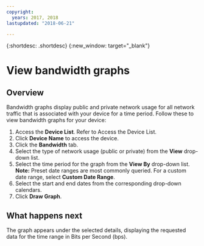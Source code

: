 ```yaml
---
copyright:
  years: 2017, 2018
lastupdated: "2018-06-21"

---
```


{:shortdesc: .shortdesc}
{:new_window: target="_blank"}

# View bandwidth graphs

## Overview

Bandwidth graphs display public and private network usage for all network traffic that is associated with your device for a time period. Follow these to view bandwidth graphs for your device:

1. Access the **Device List**. Refer to Access the Device List.
2. Click **Device Name** to access the device.
3. Click the **Bandwidth** tab.
4. Select the type of network usage (public or private) from the **View** drop-down list.
5. Select the time period for the graph from the **View By** drop-down list.<br/>**Note:** Preset date ranges are most commonly queried. For a custom date range, select **Custom Date Range**.
6. Select the start and end dates from the corresponding drop-down calendars.
7. Click **Draw Graph**.

## What happens next

The graph appears under the selected details, displaying the requested data for the time range in Bits per Second (bps).
